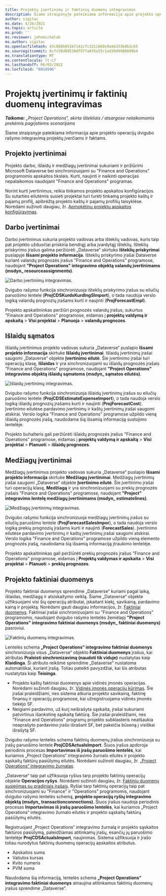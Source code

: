 ```yaml
---
title: Projektų įvertinimų ir faktinių duomenų integravimas
description: Šiame straipsnyje pateikiama informacija apie projekto operacijų dvigubo rašymo integravimą projektų įverčiams ir faktams.
author: sigitac
ms.date: 4/26/2021
ms.topic: article
ms.prod: ''
ms.reviewer: johnmichalak
ms.author: sigitac
ms.openlocfilehash: 43c868b051bf141cfc3211669c0a44333b4b2c65
ms.sourcegitcommit: 6cfc50d89528df977a8f6a55c1ad39d99800d9b4
ms.translationtype: MT
ms.contentlocale: lt-LT
ms.lasthandoff: 06/03/2022
ms.locfileid: "8914596"
---
```

# <a name="project-estimates-and-actuals-integration"></a>Projektų įvertinimų ir faktinių duomenų integravimas

_**Taikoma:** „Project Operations“, skirta ištekliais / atsargose nelaikomomis prekėmis pagrįstiems scenarijams_

Šiame straipsnyje pateikiama informacija apie projekto operacijų dvigubo rašymo integravimą projektų įverčiams ir faktams.

## <a name="project-estimates"></a>Projekto įvertinimai

Projekto darbo, išlaidų ir medžiagų įvertinimai sukuriami ir prižiūrimi Microsoft Dataverse bei sinchronizuojami su "Finance and Operations" programomis apskaitos tikslais. Kurti, naujinti ir naikinti operacijas nepalaikomos naudojant "Finance and Operations" programas.

Norint kurti įvertinimus, reikia tinkamos projekto apskaitos konfigūracijos. Su sutarties eilutėmis susieti projektai turi turėti tinkamą projekto kaštų ir pajamų profilį, apibrėžtą projekto kaštų ir pajamų profilių taisyklėse. Norėdami sužinoti daugiau, žr. [Apmokėtinų projektų apskaitos konfigūravimas](../project-accounting/configure-accounting-billable-projects.md#configure-project-cost-and-revenue-profile-rules).

## <a name="labor-estimates"></a>Darbo įvertinimai

Darbo įvertinimus sukuria projekto vadovas arba išteklių vadovas, kuris taip pat projekto užduočiai priskiria bendrąjį arba įvardytąjį išteklių. Išteklių priskyrimo įrašus galima peržiūrėti „Dataverse“ skirtuko **Išteklių priskyrimai** puslapyje **Išsami projekto informacija**. Išteklių priskyrimo įrašai Dataverse kuriant valandų prognozės įrašus "Finance and Operations" programose, naudojant **"Project Operations" integravimo objektą valandų įvertinimams (msdyn\_ resourceassignments)**.

   ![Darbo įvertinimų integravimas.](./Media/DW4LaborEstimates.png)

Dvigubo rašymo funkcija sinchronizuoja išteklių priskyrimo įrašus su eilučių paruošimo lentele (**ProjCDSKurdsKurdIngSImport**), o tada naudoja verslo logiką valandų prognozių įrašams kurti ir naujinti (**ProjForecastEmpl**).

Projekto apskaitininkas peržiūri prognozės valandų įrašus, sukurtus "Finance and Operations" programose, eidamas į **projektų valdymą ir apskaitą** > **Visi projektai** > **Planuoja** > **valandų prognozes**.

## <a name="expense-estimates"></a>Išlaidų sąmatos

Išlaidų įvertinimus projekto vadovas sukuria „Dataverse“ puslapio **Išsami projekto informacija** skirtuke **Išlaidų įvertinimai**. Išlaidų įvertinimų įrašai saugomi „Dataverse“ objekte **Įvertinimo eilutė**. Šie įvertinimo įrašai turi operacijų klasę, **Išlaidas** ir yra sinchronizuojami su išlaidų prognozės įrašais "Finance and Operations" programose, naudojant **"Project Operations" integravimo objektą išlaidų sąmatoms (msdyn\_ sąmatos eilutės)**.

   ![Išlaidų įvertinimų integravimas.](./Media/DW4ExpenseEstimates.png)

Dvigubo rašymo funkcija sinchronizuoja išlaidų įvertinimų įrašus su eilučių paruošimo lentele (**ProjCDSEstimateExpenseImport**), o tada naudoja verslo logiką išlaidų prognozių įrašams kurti ir naujinti (**ProjForecastCost**). Įvertinimo eilutėse pardavimo įvertinimų ir kaštų įvertinimų įrašai saugomi atskirai. Verslo logika "Finance and Operations" programose užpildo vieną išlaidų prognozės įrašą, naudodama šią išsamią informaciją sustojimo lentelėje.

Projekto buhalteris gali peržiūrėti išlaidų prognozės įrašus "Finance and Operations" programose, eidamas į **projektų valdymą ir apskaitą** > **Visi projektai** > **Planuoti** > **išlaidų prognozes**.

## <a name="material-estimates"></a>Medžiagų įvertinimai

Medžiagų įvertinimus projekto vadovas sukuria „Dataverse“ puslapio **Išsami projekto informacija** skirtuke **Medžiagų įvertinimai**. Medžiagų įvertinimų įrašai saugomi „Dataverse“ objekte **Įvertinimo eilutė**. Šie įvertinimo įrašai turi operacijų klasę, **Medžiagą** ir yra sinchronizuojami su prekių prognozės įrašais "Finance and Operations" programose, naudojant **"Project" integravimo lentelę medžiagų įvertinimams (msdyn\_ estimatelines)**.

   ![Medžiagų įvertinimų integravimas.](./Media/DW4MaterialEstimates.png)

Dvigubo rašymo funkcija sinchronizuoja medžiagų įvertinimų įrašus su eilučių paruošimo lentele (**ProjForecastSalesImpor**), o tada naudoja verslo logiką prekių prognozių įrašams kurti ir naujinti (**ForecastSales**). Įvertinimo eilutėse pardavimo įvertinimų ir kaštų įvertinimų įrašai saugomi atskirai. Verslo logika "Finance and Operations" programose užpildo vieną elemento prognozės įrašą, naudodama šią išsamią informaciją įtraukimo lentelėje.

Projekto apskaitininkas gali peržiūrėti prekių prognozės įrašus "Finance and Operations" programose, eidamas į **Projektų valdymas ir apskaita** > **Visi projektai** > **Planuoti** > **prekių prognozes**.

## <a name="project-actuals"></a>Projekto faktiniai duomenys

Projekto faktiniai duomenys sprendime „Dataverse“ kuriami pagal laiką, išlaidas, medžiagą ir atsiskaitymo veiklą. Šiame „Dataverse“ objekte užfiksuojami visi šių operacijų atributai, įskaitant kiekį, savikainą, pardavimo kainą ir projektą. Norėdami gauti daugiau informacijos, žr. [Faktiniai duomenys](../actuals/actuals-overview.md). Faktiniai įrašai sinchronizuojami su "Finance and Operations" programomis, naudojant dvigubo rašymo lentelės žemėlapį **"Project Operations" integravimo faktiniai duomenys (msdyn\_ faktiniai duomenys)** pasroviui.

   ![Faktinių duomenų integravimas.](./Media/DW4Actuals.png)

Lentelės schema **„Project Operations“ integravimo faktiniai duomenys** sinchronizuoja visus „Dataverse“ objekto **Faktiniai duomenys** įrašus, kai atributas **Praleisti sinchronizavimą (naudoti tik viduje)** nustatytas kaip **Klaidinga**. Ši atributo reikšmė sprendime „Dataverse“ nustatoma automatiškai, kuriant įrašą. Toliau pateikti pavyzdžiai, kai šis atributas nustatytas kaip **Teisinga**.

  - Projekto kaštų faktiniai duomenys apie vidinės įmonės operacijas. Norėdami sužinoti daugiau, žr. [Vidinės įmonės operacijų kūrimas](../project-accounting/create-intercompany-transactions.md). Šie įrašai praleidžiami, nes sistema atkuria projekto savikainą, faktinę finansų ir operacijų programose, kai užregistruojama vidinės įmonės tiekėjo SF.
  - Neigiami pardavimo, už kurį neišrašyta sąskaita, įrašai sukuriami patvirtinus išankstinę sąskaitą faktūrą. Šie įrašai praleidžiami, nes "Finance and Operations" programų projekto subklasteris neatšaukia neaprašyto pardavimo įrašo išrašant SF, bet pakeičia būseną į visiškai išrašytą SF.

Dvigubo rašymo lentelės schema faktinių duomenų įrašus sinchronizuoja su įrašų paruošimo lentele **ProjCDSActualsImport**. Šiuos įrašus apdoroja periodinis procesas **Importavimas iš įrašų paruošimo lentelės**, kai kuriamos „Project Operations“ integravimo žurnalo eilutės ir projekto sąskaitų faktūrų pasiūlymų eilutės. Norėdami sužinoti daugiau, žr. [„Project Operations“ integravimo žurnalas](../project-accounting/project-operations-integration-journal.md).

„Dataverse“ taip pat užfiksuoja ryšius tarp projekto faktinių operacijų objekte **Operacijos ryšys**. Norėdami sužinoti daugiau, žr. [Faktinių duomenų susiejimas su pradiniais įrašais](../actuals/linkingactuals.md). Ryšiai tarp faktinių operacijų taip pat sinchronizuojami su "Finance" ir "Operations" programomis, naudojant dvigubo rašymo lentelės schemą, **projekto operacijų ryšių integravimo objektą (msdyn\_ transactionconnections)**. Šiuos įrašus naudoja periodinis procesas **Importavimas iš įrašų paruošimo lentelės**, kai kuriamos „Project Operations“ integravimo žurnalo eilutės ir projekto sąskaitų faktūrų pasiūlymų eilutės.

Registruojant „Project Operations“ integravimo žurnalą ir projekto sąskaitos faktūros pasiūlymą, paleidžiamas atitinkamų įrašų, esančių jų paruošimo lentelėje **ProjCDSActualsImport**, naujinimas. Sistema užfiksuoja ir įrašo toliau nurodytus faktinių duomenų operacijų apskaitos atributus.

- Apskaitos suma
- Valiutos kursas
- Kvito numeris
- PVM suma

Naudodama šią informaciją, lentelės schema **„Project Operations“ integravimo faktiniai duomenys** atnaujina atitinkamus faktinių duomenų įrašus sprendime „Dataverse“.
